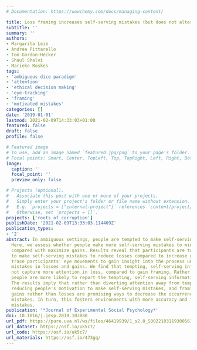 ```yaml
---
# Documentation: https://wowchemy.com/docs/managing-content/

title: Loss framing increases self-serving mistakes (but does not alter attention)
subtitle: ''
summary: ''
authors:
- Margarita Leib
- Andrea Pittarello
- Tom Gordon-Hecker
- Shaul Shalvi
- Marieke Roskes
tags:
- 'ambiguous dice paradigm'
- 'attention'
- 'ethical decision making'
- 'eye-tracking'
- 'framing'
- 'motivated mistakes'
categories: []
date: '2019-01-01'
lastmod: 2021-02-09T14:33:03+01:00
featured: false
draft: false
profile: false

# Featured image
# To use, add an image named `featured.jpg/png` to your page's folder.
# Focal points: Smart, Center, TopLeft, Top, TopRight, Left, Right, BottomLeft, Bottom, BottomRight.
image:
  caption: ''
  focal_point: ''
  preview_only: false

# Projects (optional).
#   Associate this post with one or more of your projects.
#   Simply enter your project's folder or file name without extension.
#   E.g. `projects = ["internal-project"]` references `content/project/deep-learning/index.md`.
#   Otherwise, set `projects = []`.
projects: ['roots_of_corruption']
publishDate: '2021-02-09T13:33:03.114409Z'
publication_types:
- '2'
abstract: In ambiguous settings, people are tempted to make self-serving mistakes.
  Here, we assess whether people make more self-serving mistakes to minimize losses
  compared with maximize gains. Results reveal that participants are twice as likely
  to make self-serving mistakes to reduce losses compared to increase gains. We further
  trace participants' eye movements to gain insight into the process underlying self-serving
  mistakes in losses and gains. We find that tempting, self-serving information does
  not capture more attention in loss, compared to gain framing. Rather, in loss framing,
  people are more likely to report the tempting, self-serving information they observed.
  The results imply that rather than diverting attention away from tempting information,
  reducing people's motivation to make self-serving mistakes, and framing goals as
  gains rather than losses are promising ways to decrease the occurrence of self-serving
  mistakes. In turn, this fosters environments with more accuracy and fewer motivated
  mistakes.
publication: '*Journal of Experimental Social Psychology*'
doi: 10.1016/j.jesp.2019.103880
url_pdf: https://pure.uva.nl/ws/files/46419939/1_s2.0_S0022103119300563_main.pdf
url_dataset: https://osf.io/uk5c7/
url_code: https://osf.io/uk5c7/
url_materials: https://osf.io/473gq/
---
```

